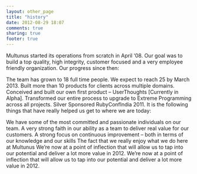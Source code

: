 ```yaml
---
layout: other_page
title: "history"
date: 2012-08-29 18:07
comments: true
sharing: true
footer: true
---
```

<!--- Text above this line will appear in the blog listing[index page] -->
<!-- more -->
<!--- Text below this line will not appear in the blog listing[index page] but will appear when the user is viewing the full post-->
<div >		

Multunus started its operations from scratch in April ‘08. Our goal was to build a top quality, high integrity, customer focused and a very employee friendly organization. Our progress since then:

The team has grown to 18 full time people. We expect to reach 25 by March 2013.
Built more than 10 products for clients across multiple domains.
Conceived and built our own first product – UserThoughts [Currently in Alpha].
Transformed our entire process to upgrade to Extreme Programming across all projects.
Silver Sponsored RubyConfIndia 2011.
It is the following things that have really helped us get to where we are today:

We have some of the most committed and passionate individuals on our team.
A very strong faith in our ability as a team to deliver real value for our customers.
A strong focus on continuous improvement – both in terms of our knowledge and our skills
The fact that we really enjoy what we do here at Multunus
We’re now at a point of inflection that will allow us to tap into our potential and deliver a lot more value in 2012.
We’re now at a point of inflection that will allow us to tap into our potential and deliver a lot more value in 2012.


</div>